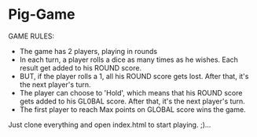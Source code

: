 # Pig-Game
GAME RULES:

- The game has 2 players, playing in rounds
- In each turn, a player rolls a dice as many times as he wishes. Each result get added to his ROUND score.
- BUT, if the player rolls a 1, all his ROUND score gets lost. After that, it's the next player's turn.
- The player can choose to 'Hold', which means that his ROUND score gets added to his GL0BAL score. After that, it's the next player's turn.
- The first player to reach Max points on GLOBAL score wins the game.

Just clone everything and open index.html to start playing. ;)...
